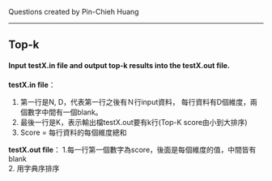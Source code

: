 Questions created by Pin-Chieh Huang
*****

## Top-k

#### Input testX.in file and output top-k results into the testX.out file.

**testX.in file**：
1. 第一行是N, D，代表第一行之後有Ｎ行input資料， 每行資料有D個維度，兩個數字中間有一個blank。</br>
2. 最後一行是K，表示輸出檔testX.out要有k行(Top-K score由小到大排序)</br>
3. Score = 每行資料的每個維度總和

**testX.out file**：
1.每一行第一個數字為score，後面是每個維度的值，中間皆有blank</br>
2. 用字典序排序